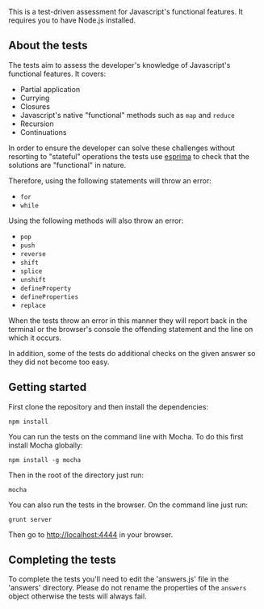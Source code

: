 
This is a test-driven assessment for Javascript's functional features. It requires you to have Node.js installed.

## About the tests

The tests aim to assess the developer's knowledge of Javascript's functional features. It covers:

* Partial application
* Currying
* Closures
* Javascript's native "functional" methods such as `map` and `reduce`
* Recursion
* Continuations

In order to ensure the developer can solve these challenges without resorting to "stateful" operations the tests use [esprima](http://esprima.org/) to check that the solutions are "functional" in nature.

Therefore, using the following statements will throw an error:

* `for`
* `while`

Using the following methods will also throw an error:

* `pop`
* `push`
* `reverse`
* `shift`
* `splice`
* `unshift`
* `defineProperty`
* `defineProperties`
* `replace`

When the tests throw an error in this manner they will report back in the terminal or the browser's console the offending statement and the line on which it occurs.

In addition, some of the tests do additional checks on the given answer so they did not become too easy.

## Getting started

First clone the repository and then install the dependencies:

`npm install`

You can run the tests on the command line with Mocha. To do this first install Mocha globally:

`npm install -g mocha`

Then in the root of the directory just run:

`mocha`

You can also run the tests in the browser. On the command line just run:

`grunt server`

Then go to [http://localhost:4444](http://localhost:4444) in your browser.

## Completing the tests

To complete the tests you'll need to edit the 'answers.js' file in the 'answers' directory. Please do not rename the properties of the `answers` object otherwise the tests will always fail.


